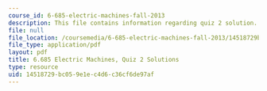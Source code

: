 ```yaml
---
course_id: 6-685-electric-machines-fall-2013
description: This file contains information regarding quiz 2 solution.
file: null
file_location: /coursemedia/6-685-electric-machines-fall-2013/14518729bc059e1ec4d6c36cf6de97af_MIT6_685F13_quiz02ans.pdf
file_type: application/pdf
layout: pdf
title: 6.685 Electric Machines, Quiz 2 Solutions
type: resource
uid: 14518729-bc05-9e1e-c4d6-c36cf6de97af
---
```

